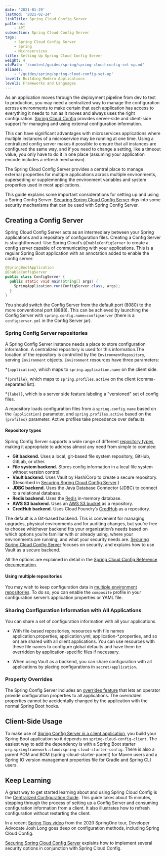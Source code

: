 ```yaml
---
date: '2021-01-29'
lastmod: '2021-02-24'
linkTitle: Spring Cloud Config Server
patterns:
    - API
subsection: Spring Cloud Config Server
tags:
    - Spring Cloud Config Server
    - Spring
    - Microservices
title: Setting Up Spring Cloud Config Server
weight: 4
oldPath: '/content/guides/spring/spring-cloud-config-set-up.md'
aliases:
    - '/guides/spring/spring-cloud-config-set-up'
level1: Building Modern Applications
level2: Frameworks and Languages
---
```


As an application moves through the deployment pipeline from dev to test to production, you may need a centralized way to manage the configuration across environments to make certain that each application has access to everything it needs to run as it moves and always uses the right configuration. [Spring Cloud Config](https://cloud.spring.io/spring-cloud-config/reference/html/) provides server-side and client-side support for managing and using external configuration information.

This can have significant advantages with microservices applications where multiple instances of a microservice may be running at one time. Using a centralized config server makes it possible to ensure that all instances are configured the same way, and if you need to change a setting, like a timeout value, you only have to do it in one place (assuming your application encode includes a refresh mechanism).

The Spring Cloud Config Server provides a central place to manage external properties for multiple applications across multiple environments, superseding or supplementing the environment variables and system properties used in most applications.

This guide explains some important considerations for setting up and using a Spring Config Server. [Securing Spring Cloud Config Server](/guides/spring/spring-cloud-config-security/) digs into some security mechanisms that can be used with Spring Config Server.

## Creating a Config Server

Spring Cloud Config Server acts as an intermediary between your Spring applications and a repository of configuration files. Creating a Config Server is straightforward. Use Spring Cloud’s `@EnableConfigServer` to create a config server capable of communicating with your applications. This is a regular Spring Boot application with an annotation added to enable the config server:

```java
@SpringBootApplication
@EnableConfigServer
public class ConfigServer {
  public static void main(String[] args) {
    SpringApplication.run(ConfigServer.class, args);
  }
}

```

You should switch the Config Server from the default port (8080) to the more conventional port (8888). This can be achieved by launching the Config Server with `spring.config.name=configserver` (there is a `configserver.yml` in the Config Server jar).

### Spring Config Server repositories

A Spring Config Server instance needs a place to store configuration information. A centralized repository is used for this information.The location of the repository is controlled by the `EnvironmentRepository`, serving `Environment` objects. `Environment` resources have three parameters:

\*`{application}`, which maps to `spring.application.name` on the client side.

\*`{profile}`, which maps to `spring.profiles.active` on the client (comma-separated list).

\*`{label}`, which is a server side feature labeling a "versioned" set of config files.

A repository loads configuration files from a `spring.config.name` based on the `{application}` parameter, and `spring.profiles.active` based on the `{profiles}` parameter. Active profiles take precedence over defaults.

#### Repository types

Spring Config Server supports a wide range of different [repository types](https://cloud.spring.io/spring-cloud-config/reference/html/#_environment_repository), making it appropriate to address almost any need from simple to complex:

-   **Git backend.** Uses a local, git-based file system repository, GitHub, GitLab, or other.
-   **File system backend.** Stores config information in a local file system without version control.
-   **Vault backend.** Uses Vault by HashiCorp to create a secure repository. (Described in [Securing Spring Cloud Config Server](/guides/spring/spring-cloud-config-security/).)
-   **JDBC backend.** Uses the Java Database Connector (JDBC) to connect to a relational database.
-   **Redis backend.** Uses the [Redis](https://redis.io/) in-memory database.
-   **AWS S3 backend.** Uses an [AWS S3 bucket](https://docs.aws.amazon.com/AmazonS3/latest/dev/UsingBucket.html) as a repository.
-   **CredHub backend.** Uses Cloud Foundry’s [CredHub](https://docs.cloudfoundry.org/credhub/) as a repository.

The default is a Git-based backend. This is convenient for managing upgrades, physical environments and for auditing changes, but you’re free to choose whichever backend fits your organization’s needs based on which options you’re familiar with or already using, where your environments are running, and what your security needs are. [Securing Spring Cloud Config Server](/guides/spring/spring-cloud-config-security/) focuses on security, and explains how to use Vault as a secure backend.

All the options are explained in detail in the [Spring Cloud Config Reference documentation](https://cloud.spring.io/spring-cloud-config/reference/html/#_environment_repository).

#### Using multiple repositories

You may wish to keep configuration data in [multiple environment repositories](https://cloud.spring.io/spring-cloud-config/reference/html/#composite-environment-repositories). To do so, you can enable the `composite` profile in your configuration server’s application properties or YAML file.

### Sharing Configuration Information with All Applications

You can share a set of configuration information with all your applications.

-   With file-based repositories, resources with file names application.properties, application.yml, application-\*.properties, and so on) are shared with all client applications. You can use resources with these file names to configure global defaults and have them be overridden by application-specific files if necessary.

-   When using Vault as a backend, you can share configuration with all applications by placing configurations in `secret/application`.

### Property Overrides

The Spring Config Server includes an [overrides feature](https://cloud.spring.io/spring-cloud-config/reference/html/#property-overrides) that lets an operator provide configuration properties to all applications. The overridden properties cannot be accidentally changed by the application with the normal Spring Boot hooks.

## Client-Side Usage

To make use of [Spring Config Server in a client application](https://cloud.spring.io/spring-cloud-config/reference/html/#_client_side_usage), you build your Spring Boot application so it depends on `spring-cloud-config-client`. The easiest way to add the dependency is with a Spring Boot starter `org.springframework.cloud:spring-cloud-starter-config`. There is also a parent POM and BOM (spring-cloud-starter-parent) for Maven users and a Spring IO version management properties file for Gradle and Spring CLI users.

## Keep Learning

A great way to get started learning about and using Spring Cloud Config is the [Centralized Configuration Guide](https://spring.io/guides/gs/centralized-configuration/). This guide takes about 15 minutes, stepping through the process of setting up a Config Server and consuming configuration information from a client. It also illustrates how to refresh configuration without restarting the client.

In a recent [Spring Tips video](/tv/springone-tour/0006/) from the 2020 SpringOne tour, Developer Advocate Josh Long goes deep on configuration methods, including Spring Cloud Config.

[Securing Spring Cloud Config Server](/guides/spring/spring-cloud-config-security/) explains how to implement several security options in conjunction with Spring Cloud Config.
